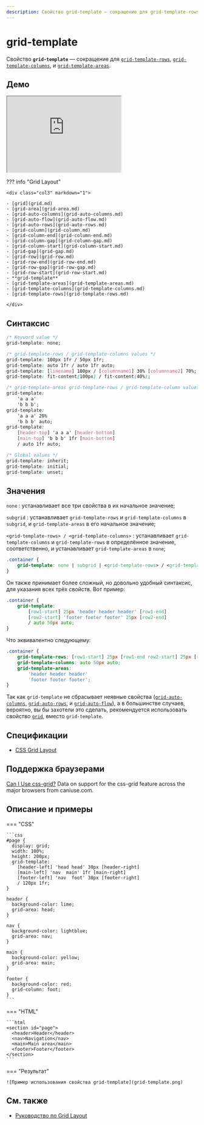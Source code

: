 ```yaml
---
description: Свойство grid-template — сокращение для grid-template-rows, grid-template-columns, и grid-template-areas
---
```


# grid-template

Свойство **`grid-template`** — сокращение для [`grid-template-rows`](grid-template-rows.md), [`grid-template-columns`](grid-template-columns.md), и [`grid-template-areas`](grid-template-areas.md).

## Демо

<iframe class="interactive is-default-height" height="200" src="https://interactive-examples.mdn.mozilla.net/pages/css/grid-template.html" title="MDN Web Docs Interactive Example" loading="lazy" data-readystate="complete"></iframe>

??? info "Grid Layout"

    <div class="col3" markdown="1">

    - [grid](grid.md)
    - [grid-area](grid-area.md)
    - [grid-auto-columns](grid-auto-columns.md)
    - [grid-auto-flow](grid-auto-flow.md)
    - [grid-auto-rows](grid-auto-rows.md)
    - [grid-column](grid-column.md)
    - [grid-column-end](grid-column-end.md)
    - [grid-column-gap](grid-column-gap.md)
    - [grid-column-start](grid-column-start.md)
    - [grid-gap](grid-gap.md)
    - [grid-row](grid-row.md)
    - [grid-row-end](grid-row-end.md)
    - [grid-row-gap](grid-row-gap.md)
    - [grid-row-start](grid-row-start.md)
    - **grid-template**
    - [grid-template-areas](grid-template-areas.md)
    - [grid-template-columns](grid-template-columns.md)
    - [grid-template-rows](grid-template-rows.md)

    </div>

## Синтаксис

```css
/* Keyword value */
grid-template: none;

/* grid-template-rows / grid-template-columns values */
grid-template: 100px 1fr / 50px 1fr;
grid-template: auto 1fr / auto 1fr auto;
grid-template: [linename] 100px / [columnname1] 30% [columnname2] 70%;
grid-template: fit-content(100px) / fit-content(40%);

/* grid-template-areas grid-template-rows / grid-template-column values */
grid-template:
	'a a a'
	'b b b';
grid-template:
	'a a a' 20%
	'b b b' auto;
grid-template:
	[header-top] 'a a a' [header-bottom]
	[main-top] 'b b b' 1fr [main-bottom]
	/ auto 1fr auto;

/* Global values */
grid-template: inherit;
grid-template: initial;
grid-template: unset;
```

## Значения

`none`
: устанавливает все три свойства в их начальное значение;

`subgrid`
: устанавливает `grid-template-rows` и `grid-template-columns` в `subgrid`, и `grid-template-areas` в его начальное значение;

`<grid-template-rows> / <grid-template-columns>`
: устанавливает `grid-template-columns` и `grid-template-rows` в определённое значение, соответственно, и устанавливает `grid-template-areas` в `none`;

```css
.container {
	grid-template: none | subgrid | <grid-template-rows> / <grid-template-columns>;
}
```

Он также принимает более сложный, но довольно удобный синтаксис, для указания всех трёх свойств. Вот пример:

```css
.container {
	grid-template:
		[row1-start] 25px 'header header header' [row1-end]
		[row2-start] 'footer footer footer' 25px [row2-end]
		/ auto 50px auto;
}
```

Что эквивалентно следующему:

```css
.container {
	grid-template-rows: [row1-start] 25px [row1-end row2-start] 25px [row2-end];
	grid-template-columns: auto 50px auto;
	grid-template-areas:
		'header header header'
		'footer footer footer';
}
```

Так как `grid-template` не сбрасывает неявные свойства ([`grid-auto-columns`](grid-auto-columns.md), [`grid-auto-rows`](grid-auto-rows.md), и [`grid-auto-flow`](grid-auto-flow.md)), а в большинстве случаев, вероятно, вы бы захотели это сделать, рекомендуется использовать свойство [`grid`](grid.md), вместо `grid-template`.

## Спецификации

-   [CSS Grid Layout](https://drafts.csswg.org/css-grid/#propdef-grid-template)

## Поддержка браузерами

<p class="ciu_embed" data-feature="css-grid" data-periods="future_1,current,past_1,past_2">
  <a href="http://caniuse.com/#feat=css-grid">Can I Use css-grid?</a> Data on support for the css-grid feature across the major browsers from caniuse.com.
</p>

## Описание и примеры

=== "CSS"

    ```css
    #page {
      display: grid;
      width: 100%;
      height: 200px;
      grid-template:
        [header-left] 'head head' 30px [header-right]
        [main-left] 'nav  main' 1fr [main-right]
        [footer-left] 'nav  foot' 30px [footer-right]
        / 120px 1fr;
    }

    header {
      background-color: lime;
      grid-area: head;
    }

    nav {
      background-color: lightblue;
      grid-area: nav;
    }

    main {
      background-color: yellow;
      grid-area: main;
    }

    footer {
      background-color: red;
      grid-column: foot;
    }
    ```

=== "HTML"

    ```html
    <section id="page">
      <header>Header</header>
      <nav>Navigation</nav>
      <main>Main area</main>
      <footer>Footer</footer>
    </section>
    ```

=== "Результат"

    ![Пример использования свойства grid-template](grid-template.png)

## См. также

-   [Руководство по Grid Layout](../learn/grid/index.md)
